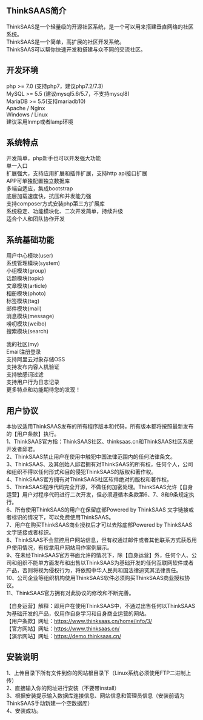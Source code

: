 ## ThinkSAAS简介

ThinkSAAS是一个轻量级的开源社区系统，是一个可以用来搭建垂直网络的社区系统。  
ThinkSAAS是一个简单，高扩展的社区开发系统。  
ThinkSAAS可以帮你快速开发和搭建与众不同的交流社区。  

## 开发环境

php >= 7.0 (支持php7，建议php7.2/7.3)  
MySQL >= 5.5 (建议mysql5.6/5.7，不支持mysql8)  
MariaDB >= 5.5(支持mariadb10)  
Apache / Nginx  
Windows / Linux  
建议采用lnmp或者lamp环境  

## 系统特点

开发简单，php新手也可以开发强大功能  
单一入口  
扩展强大，支持应用扩展和插件扩展，支持http api接口扩展  
APP可单独配置独立数据库  
多端自适应，集成bootstrap  
底层加载速度快，抗压和并发能力强  
支持composer方式安装php第三方扩展库  
系统稳定、功能模块化、二次开发简单，持续升级  
适合个人和团队协作开发  

## 系统基础功能

用户中心模块(user)  
系统管理模块(system)  
小组模块(group)  
话题模块(topic)  
文章模块(article)  
相册模块(photo)  
标签模块(tag)  
邮件模块(mail)  
消息模块(message)  
唠叨模块(weibo)  
搜索模块(search)  

我的社区(my)  
Email注册登录  
支持阿里云对象存储OSS  
支持发布内容人机验证  
支持敏感词过滤  
支持用户行为日志记录  
更多特点和功能期待您的发现！  

## 用户协议

本协议适用ThinkSAAS发布的所有程序版本和代码，所有版本都将按照最新发布的【用户条款】执行。  
1、ThinkSAAS官方指：ThinkSAAS社区、thinksaas.cn和ThinkSAAS社区系统开发者邱君。  
2、ThinkSAAS禁止用户在使用中触犯中国法律范围内的任何法律条文。  
3、ThinkSAAS、及其创始人邱君拥有对ThinkSAAS的所有权，任何个人，公司和组织不得以任何形式和目的侵犯ThinkSAAS的版权和著作权。  
4、ThinkSAAS官方拥有对ThinkSAAS社区软件绝对的版权和著作权。  
5、ThinkSAAS程序代码完全开源，不做任何加密处理。ThinkSAAS允许【自身运营】用户对程序代码进行二次开发，但必须遵循本条款第6、7、8和9条规定执行。  
6、所有使用ThinkSAAS的用户在保留底部Powered by ThinkSAAS 文字链接或者标识的情况下，可以免费使用ThinkSAAS。  
7、用户在购买ThinkSAAS商业授权后才可以去除底部Powered by ThinkSAAS 文字链接或者标识。  
8、ThinkSAAS不会监控用户网站信息，但有权通过邮件或者其他联系方式获悉用户使用情况，有权拿用户网站用作案例展示。  
9、在未经ThinkSAAS官方书面允许的情况下，除【自身运营】外，任何个人、公司和组织不能单方面发布和出售以ThinkSAAS为基础开发的任何互联网软件或者产品，否则将视为侵权行为，将依照中华人民共和国法律追究其法律责任。  
10、公司企业等组织机构使用ThinkSAAS软件必须购买ThinkSAAS商业授权协议。    
11、ThinkSAAS官方拥有对此协议的修改和不断完善。  

【自身运营】解释：即用户在使用ThinkSAAS中，不通过出售任何以ThinkSAAS为基础开发的产品，仅用作自身学习和自身商业运营的网站。  
【用户条款】网址：https://www.thinksaas.cn/home/info/3/  
【官方网站】网址：https://www.thinksaas.cn/  
【演示网站】网址：https://demo.thinksaas.cn/  

## 安装说明

1、上传目录下所有文件到你的网站根目录下（Linux系统必须使用FTP二进制上传）  
2、直接输入你的网址进行安装（不要带install）  
3、根据安装提示输入数据库连接信息、网站信息和管理员信息（安装前请为ThinkSAAS手动新建一个空数据库）  
4、安装成功。  
